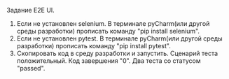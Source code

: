 Задание E2E UI.

1. Если не установлен selenium. В терминале pyCharm(или другой среды разработки) прописать команду "pip install selenium".
2. Если не установлен pytest. В терминале pyCharm(или другой среды разработки) прописать команду "pip install pytest". 
3. Скопировать код в среду разработки и запустить.
Сценарий теста положительный. Код завершения "0". Два теста со статусом "passed".

